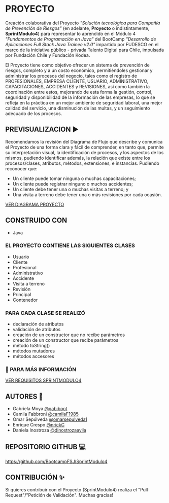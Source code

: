 # **PROYECTO**

Creación colaborativa del Proyecto _"Solución tecnológica para Compañía de Prevención de Riesgos"_ (en adelante, **Proyecto** o indistintamente, **SprintModulo4**) para representar lo aprendido en el Módulo 4 _"Fundamentos de Programación en Java"_ del BootCamp _"Desarrollo de Aplicaciones Full Stack Java Trainee v2.0"_ impartido por FUDESCO en el marco de la iniciativa público - privada Talento Digital para Chile, impulsada por Fundación Chile y Fundación Kodea.

El Proyecto tiene como objetivo ofrecer un sistema de prevención de riesgos, completo y a un costo económico, permitiéndoles gestionar y administrar los procesos del negocio, tales como el registro de PROFESIONALES, EMPRESA CLIENTE, USUARIO, ADMINISTRATIVO, CAPACITACIONES, ACCIDENTES y REVISIONES, así como también la coordinación entre estos, mejorando de esta forma la gestión, control, seguridad y disponibilidad de la información de las empresas, lo que se refleja en la práctica en un mejor ambiente de seguridad laboral, una mejor calidad del servicio, una disminución de las multas, y un seguimiento adecuado de los procesos.

## **PREVISUALIZACION** :arrow_forward:

Recomendamos la revisión del Diagrama de Flujo que describe y comunica el Proyecto de una forma clara y fácil de comprender, en tanto que, permite su interpretación visual, la identificación de procesos, y los aspectos de los mismos, pudiendo identificar además, la relación que existe entre los procesos/clases, atributos, métodos, extensiones, e instancias. Pudiendo reconocer que: 

- Un cliente puede tomar ninguna o muchas capacitaciones;
- Un cliente puede registrar ninguno o muchos accidentes;
- Un cliente debe tener una o muchas visitas a terreno; y
- Una visita a terreno debe tener una o más revisiones por cada ocasión.

[VER DIAGRAMA PROYECTO](doc/diagrama.pdf)

## **CONSTRUIDO CON**
- Java

### **EL PROYECTO CONTIENE LAS SIGUIENTES CLASES**
- Usuario
- Cliente
- Profesional
- Administrativo
- Accidente
- Visita a terreno
- Revisión
- Principal
- Contenedor

### **PARA CADA CLASE SE REALIZÓ**
- declaración de atributos
- validación de atributos
- creación de un constructor que no recibe parámetros
- creación de un constructor que recibe parámetros
- método toString()
- métodos mutadores
- métodos accesores

### :eyes: PARA MÁS INFORMACIÓN
[VER REQUISITOS SPRINTMODULO4](doc/Sprint_Java_M4.pdf)

## **AUTORES** :busts_in_silhouette:

- Gabriela Moya [@gabiboot](https://github.com/gabiboot)
- Camila Fabbroni [@camilaF1985](https://github.com/camilaF1985)
- Omar Sepúlveda [@omarsepulveda1](https://github.com/omarsepulveda1)
- Enrique Crespo [@nrickC](https://github.com/nrickC)
- Daniela Inostroza [@dinostrozaavila](https://github.com/dinostrozaavila)

## **REPOSITORIO GITHUB** :computer:

https://github.com/BootcampFSJ/SprintModulo4

## **CONTRIBUCIÓN** :sparkles:

Si quieres contribuir con el Proyecto (SprintModulo4) realiza el "Pull Request"/"Petición de Validación". Muchas gracias!
